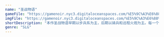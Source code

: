 ```yaml
---
name: "圣战物语"
gameFile: "https://gamenoir.nyc3.digitaloceanspaces.com/%E5%9C%A3%E6%88%98%E7%89%A9%E8%AF%AD/szwy.zip"
imgFile: "https://gamenoir.nyc3.digitaloceanspaces.com/%E5%9C%A3%E6%88%98%E7%89%A9%E8%AF%AD/original.webp"
shortDescription: "本作圣战物语早期以步兵系为主，后期以骑兵和远程火炮为主。每一个兵种可能对应相应武器才能转职"
genre: "SLG"
---
```

